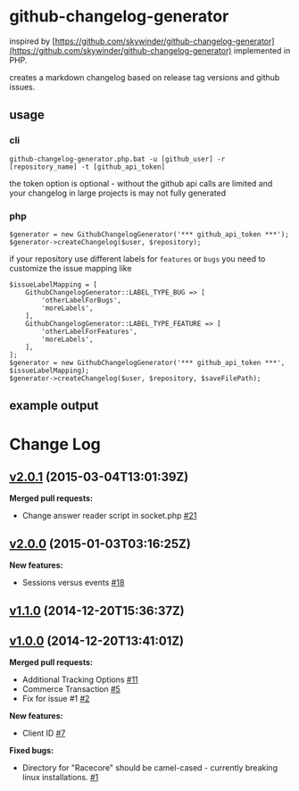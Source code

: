 # github-changelog-generator
inspired by [https://github.com/skywinder/github-changelog-generator](https://github.com/skywinder/github-changelog-generator) implemented in PHP.

creates a markdown changelog based on release tag versions and github issues.

## usage

### cli
``github-changelog-generator.php.bat -u [github_user] -r [repository_name] -t [github_api_token]``

the token option is optional - without the github api calls are limited and your changelog in large projects is may not fully generated

### php
    $generator = new GithubChangelogGenerator('*** github_api_token ***');
    $generator->createChangelog($user, $repository);
    
if your repository use different labels for ``features`` or ``bugs`` you need to customize the issue mapping like

    $issueLabelMapping = [
        GithubChangelogGenerator::LABEL_TYPE_BUG => [
            'otherLabelForBugs',
            'moreLabels',
        ],
        GithubChangelogGenerator::LABEL_TYPE_FEATURE => [
            'otherLabelForFeatures',
            'moreLabels',
        ],
    ];
    $generator = new GithubChangelogGenerator('*** github_api_token ***', $issueLabelMapping);
    $generator->createChangelog($user, $repository, $saveFilePath);
    
## example output

# Change Log

## [v2.0.1](https://github.com/ins0/google-measurement-php-client/releases/tag/v2.0.1) (2015-03-04T13:01:39Z)

**Merged pull requests:**

- Change answer reader script in socket.php [\#21](https://github.com/ins0/google-measurement-php-client/pull/21)

## [v2.0.0](https://github.com/ins0/google-measurement-php-client/releases/tag/v2.0.0) (2015-01-03T03:16:25Z)

**New features:**

- Sessions versus events [\#18](https://github.com/ins0/google-measurement-php-client/issues/18)

## [v1.1.0](https://github.com/ins0/google-measurement-php-client/releases/tag/v1.1.0) (2014-12-20T15:36:37Z)

## [v1.0.0](https://github.com/ins0/google-measurement-php-client/releases/tag/v1.0.0) (2014-12-20T13:41:01Z)

**Merged pull requests:**

- Additional Tracking Options [\#11](https://github.com/ins0/google-measurement-php-client/pull/11)
- Commerce Transaction [\#5](https://github.com/ins0/google-measurement-php-client/pull/5)
- Fix for issue #1 [\#2](https://github.com/ins0/google-measurement-php-client/pull/2)

**New features:**

- Client ID [\#7](https://github.com/ins0/google-measurement-php-client/issues/7)

**Fixed bugs:**

- Directory for "Racecore" should be camel-cased - currently breaking linux installations. [\#1](https://github.com/ins0/google-measurement-php-client/issues/1)


